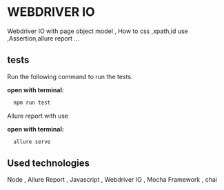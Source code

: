 
# WEBDRIVER IO
Webdriver IO with page object model , How to css ,xpath,id use ,Assertion,allure report ...
## tests

Run the following command to run the tests.

**open with terminal:** 

```bash
  npm run test
```

Allure report with use 

**open with terminal:** 

```bash
  allure serve
```


  
## Used technologies 

Node ,
Allure Report ,
Javascript ,
Webdriver IO ,
Mocha Framework ,
chai 

  

